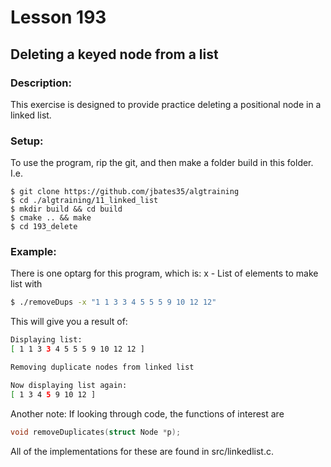 # Lesson 193
## Deleting a keyed node from a list
### Description:
This exercise is designed to provide practice deleting a positional node in a linked list.

### Setup: 
To use the program, rip the git, and then make a folder build in this folder. I.e.
```
$ git clone https://github.com/jbates35/algtraining
$ cd ./algtraining/11_linked_list
$ mkdir build && cd build
$ cmake .. && make
$ cd 193_delete 
```
### Example:
There is one optarg for this program, which is:
x - List of elements to make list with
```bash
$ ./removeDups -x "1 1 3 3 4 5 5 5 9 10 12 12"
```
This will give you a result of:
```bash
Displaying list:
[ 1 1 3 3 4 5 5 5 9 10 12 12 ]

Removing duplicate nodes from linked list

Now displaying list again:
[ 1 3 4 5 9 10 12 ]
```

Another note: If looking through code, the functions of interest are 
```c
void removeDuplicates(struct Node *p);
```
All of the implementations for these are found in src/linkedlist.c. 
